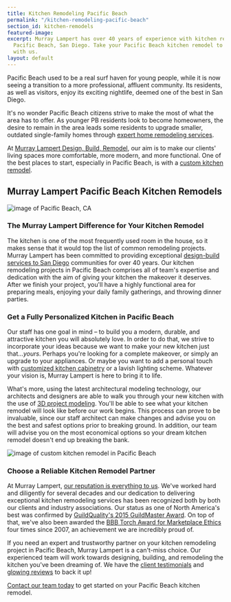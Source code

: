 ```yaml
---
title: Kitchen Remodeling Pacific Beach
permalink: "/kitchen-remodeling-pacific-beach"
section_id: kitchen-remodels
featured-image:
excerpt: Murray Lampert has over 40 years of experience with kitchen remodeling in
  Pacific Beach, San Diego. Take your Pacific Beach kitchen remodel to the next level
  with us.
layout: default
---
```


Pacific Beach used to be a real surf haven for young people, while it is now seeing a transition to a more professional, affluent community. Its residents, as well as visitors, enjoy its exciting nightlife, deemed one of the best in San Diego.

It's no wonder Pacific Beach citizens strive to make the most of what the area has to offer. As younger PB residents look to become homeowners, the desire to remain in the area leads some residents to upgrade smaller, outdated single-family homes through [expert home remodeling services](/san-diego-home-remodel-services).

At [Murray Lampert Design, Build, Remodel](/), our aim is to make our clients' living spaces more comfortable, more modern, and more functional. One of the best places to start, especially in Pacific Beach, is with a [custom kitchen remodel](/san-diego-kitchen-remodeling-services).

## Murray Lampert Pacific Beach Kitchen Remodels

![image of Pacific Beach, CA](https://www.californiabeaches.com/wp-content/uploads/2014/09/bigs-Pacific-Beach-Aerial-View-with-Pier-PB-San-Diego-CA-E1-Large-e1509516135898-1000x592.jpg "Aerial View of Pacific Beach from the Pier")

### The Murray Lampert Difference for Your Kitchen Remodel

The kitchen is one of the most frequently used room in the house, so it makes sense that it would top the list of common remodeling projects. Murray Lampert has been committed to providing exceptional [design-build services to San Diego](/design-build-services-san-diego) communities for over 40 years. Our kitchen remodeling projects in Pacific Beach comprises all of team's expertise and dedication with the aim of giving your kitchen the makeover it deserves. After we finish your project, you'll have a highly functional area for preparing meals, enjoying your daily family gatherings, and throwing dinner parties.

### Get a Fully Personalized Kitchen in Pacific Beach

Our staff has one goal in mind – to build you a modern, durable, and attractive kitchen you will absolutely love. In order to do that, we strive to incorporate your ideas because we want to make your new kitchen just that..._yours_. Perhaps you're looking for a complete makeover, or simply an upgrade to your appliances. Or maybe you want to add a personal touch with [customized kitchen cabinetry](/san-diego-custom-cabinet-construction-services) or a lavish lighting scheme. Whatever your vision is, Murray Lampert is here to bring it to life.

What's more, using the latest architectural modeling technology, our architects and designers are able to walk you through your new kitchen with the use of [3D project modeling](/3d-architectural-rendering-services). You'll be able to see what your kitchen remodel will look like before our work begins. This process can prove to be invaluable, since our staff architect can make changes and advise you on the best and safest options prior to breaking ground. In addition, our team will advise you on the most economical options so your dream kitchen remodel doesn't end up breaking the bank.

![image of custom kitchen remodel in Pacific Beach](/uploads/lovett-kitchen-remodel-after.jpg "Pacific Beach Kitchen Remodel")

### Choose a Reliable Kitchen Remodel Partner

At Murray Lampert, [our reputation is everything to us](https://www.youtube.com/watch?v=RGn8ISNG-AY). We've worked hard and diligently for several decades and our dedication to delivering exceptional kitchen remodeling services has been recognized both by both our clients and industry associations. Our status as one of North America's best was confirmed by [GuildQuality's 2015 GuildMaster Award](/murray-lampert-recognized-among-north-americas-best/). On top of that, we've also been awarded the [BBB Torch Award for Marketplace Ethics](/another-better-business-bureau-torch-award/) four times since 2007, an achievement we are incredibly proud of.

If you need an expert and trustworthy partner on your kitchen remodeling project in Pacific Beach, Murray Lampert is a can't-miss choice. Our experienced team will work towards designing, building, and remodeling the kitchen you've been dreaming of. We have the [client testimonials](/testimonials) and [glowing reviews](/reviews) to back it up!

[Contact our team today](#quick-contact) to get started on your Pacific Beach kitchen remodel.
